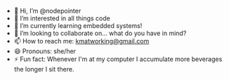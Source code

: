 - 👋 Hi, I’m @nodepointer
- 👀 I’m interested in all things code
- 🌱 I’m currently learning embedded systems!
- 💞️ I’m looking to collaborate on... what do you have in mind?
- 📫 How to reach me: kmatworking@gmail.com
- 😄 Pronouns: she/her
- ⚡ Fun fact: Whenever I'm at my computer I accumulate more beverages the longer I sit there.
